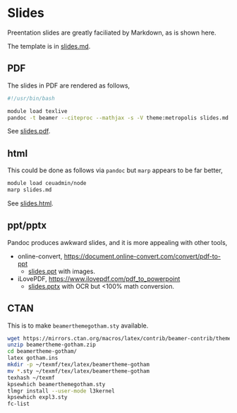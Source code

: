 # Slides

Preentation slides are greatly faciliated by Markdown, as is shown here.

The template is in [slides.md](slides/slides.md).

## PDF

The slides in PDF are rendered as follows, 

```bash
#!/usr/bin/bash

module load texlive
pandoc -t beamer --citeproc --mathjax -s -V theme:metropolis slides.md -o slides.pdf
```

See <a href="slides.pdf">slides.pdf</a>.

## html

This could be done as follows via `pandoc` but `marp` appears to be far better,

```bash
module load ceuadmin/node
marp slides.md
```

See <a href="slides.html">slides.html</a>.

## ppt/pptx

Pandoc produces awkward slides, and it is more appealing with other tools,

- online-convert, <https://document.online-convert.com/convert/pdf-to-ppt>
    - <a href="slides.ppt">slides.ppt</a> with images.
- iLovePDF, <https://www.ilovepdf.com/pdf_to_powerpoint>
    - <a href="slides.pptx">slides.pptx</a> with OCR but <100% math conversion.

## CTAN

This is to make `beamerthemegotham.sty` available.

```bash
wget https://mirrors.ctan.org/macros/latex/contrib/beamer-contrib/themes/beamertheme-gotham.zip
unzip beamertheme-gotham.zip
cd beamertheme-gotham/
latex gotham.ins
mkdir -p ~/texmf/tex/latex/beamertheme-gotham
mv *.sty ~/texmf/tex/latex/beamertheme-gotham
texhash ~/texmf
kpsewhich beamerthemegotham.sty
tlmgr install --user-mode l3kernel
kpsewhich expl3.sty
fc-list
```
